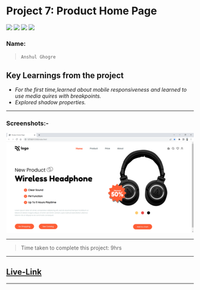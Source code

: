 # Project 7: Product Home Page

![](https://img.shields.io/badge/HTML-CSS-blue) ![](https://img.shields.io/badge/LCO-iNeuron.ai-lightgrey) ![](https://img.shields.io/badge/Assignment--1-Project--7-success) ![](https://img.shields.io/badge/Full--Stack--Java--Dev-Bootcamp-yellowgreen)

### Name:

> `Anshul Ghogre`

## Key Learnings from the project

- _For the first time,learned about mobile responsiveness and learned to use media quires with breakpoints._
- _Explored shadow properties._

---

### Screenshots:-

![Project2](./a7.png)

---

> Time taken to complete this project: 9hrs

---

## [Live-Link](https://project-7-product-home-page.netlify.app/)

---
